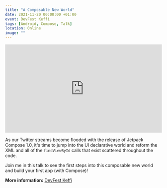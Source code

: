 ```yaml
---
title: "A Composable New World"
date: 2021-11-20 00:00:00 +01:00
event: DevFest Keffi
tags: [Android, Compose, Talk]
location: Online
image: ""
---
```


<div style="left: 0; width: 100%; height: 0; position: relative; padding-bottom: 56.1972%;">
	<iframe src="https://speakerdeck.com/player/435602ed27bc4ef09e6ea1952c92428c" style="border: 0; top: 0; left: 0; width: 100%; height: 100%; position: absolute;" allowfullscreen scrolling="no" allow="encrypted-media">
	</iframe>
</div>

As our Twitter streams become flooded with the release of Jetpack Compose 1.0, it's time to jump into the UI declarative world and reform the XML and all of the `findViewById` calls that exist scattered throughout the code.

Join me in this talk to see the first steps into this composable new world and build your first app (with Compose)!


**More information:** <a href="https://gdg.community.dev/events/details/google-gdg-keffi-presents-devfest-keffi-2021/" rel="noopener">DevFest Keffi</a>	